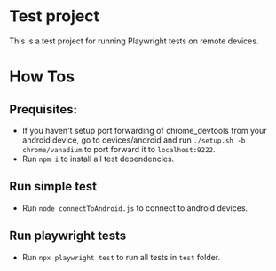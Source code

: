 # Test project 
This is a test project for running Playwright tests on remote devices.

# How Tos
## Prequisites:
- If you haven't setup port forwarding of chrome_devtools from your android device, go to devices/android and run `./setup.sh -b chrome/vanadium` to port forward it to `localhost:9222`.
- Run `npm i` to install all test dependencies.

## Run simple test
- Run `node connectToAndroid.js` to connect to android devices.

## Run playwright tests
- Run `npx playwright test` to run all tests in `test` folder.